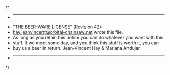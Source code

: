 /*
 * ----------------------------------------------------------------------------
 * "THE BEER-WARE LICENSE" (Revision 42):
 * <hay.jeanvincent@orbital-chainsaw.net> wrote this file.  
 * As long as you retain this notice you can do whatever you want with this 
 * stuff. If we meet some day, and you think this stuff is worth it, you can 
 * buy us a beer in return.   Jean-Vincent Hay & Mariana Andujar
 * ----------------------------------------------------------------------------
 */